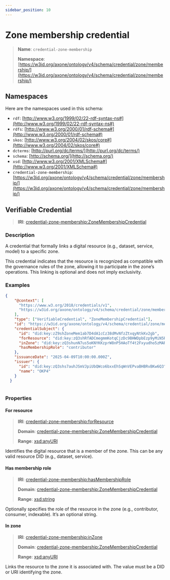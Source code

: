 ```yaml
---
sidebar_position: 10
---
```

[//]: # (This file is auto-generated. Please do not modify it yourself.)

# Zone membership credential

> **Name**: `credential-zone-membership`
>
> **Namespace**: [https://w3id.org/axone/ontology/v4/schema/credential/zone/membership/](https://w3id.org/axone/ontology/v4/schema/credential/zone/membership/)

## Namespaces

Here are the namespaces used in this schema:

- `rdf`: [http://www.w3.org/1999/02/22-rdf-syntax-ns#](http://www.w3.org/1999/02/22-rdf-syntax-ns#)
- `rdfs`: [http://www.w3.org/2000/01/rdf-schema#](http://www.w3.org/2000/01/rdf-schema#)
- `skos`: [http://www.w3.org/2004/02/skos/core#](http://www.w3.org/2004/02/skos/core#)
- `dcterms`: [http://purl.org/dc/terms/](http://purl.org/dc/terms/)
- `schema`: [http://schema.org/](http://schema.org/)
- `xsd`: [http://www.w3.org/2001/XMLSchema#](http://www.w3.org/2001/XMLSchema#)
- `credential-zone-membership`: [https://w3id.org/axone/ontology/v4/schema/credential/zone/membership/](https://w3id.org/axone/ontology/v4/schema/credential/zone/membership/)

## Verifiable Credential

> **IRI**: [credential-zone-membership:ZoneMembershipCredential](https://w3id.org/axone/ontology/v4/schema/credential/zone/membership/ZoneMembershipCredential)

### Description

A credential that formally links a digital resource (e.g., dataset, service, model) to a specific zone.

This credential indicates that the resource is recognized as compatible with the governance rules of the zone, allowing it to participate in the zone’s operations. This linking is optional and does not imply exclusivity.

### Examples

```json title="crime-dataset-zone-membership.jsonld"
{
    "@context": [
      "https://www.w3.org/2018/credentials/v1",
      "https://w3id.org/axone/ontology/v4/schema/credential/zone/membership/"
    ],
    "type": ["VerifiableCredential", "ZoneMembershipCredential"],
    "id": "https://w3id.org/axone/ontology/v4/schema/credential/zone/membership/1a34c83e-7d5a-4d55-94f1-60c32dbd77f6",
    "credentialSubject": {
      "id": "did:key:zZ9shZoneMem1ab7D4dA1cCz38dMvNfzZtxqyNtkKv2gb",
      "forResource": "did:key:zQ3shRfADCmegmmKotqCjzDc9BHWDpbEzp9yMiN5RkJx88oP5",
      "inZone": "did:key:zQ3shunN7us5oKNYKKzprW8nP5HAoTf4t2Fxyudho5zMAR1PQ",
      "hasMembershipRole": "contributor"
    },
    "issuanceDate": "2025-04-09T10:00:00.000Z",
    "issuer": {
      "id": "did:key:zQ3shs7auhJSmVJpiUbQWco6bxxEhSqWnVEPvaBHBRvBKw6Q3",
      "name": "OKP4"
    }
  }
  
```

### Properties

#### For resource
>
> **IRI**: [credential-zone-membership:forResource](https://w3id.org/axone/ontology/v4/schema/credential/zone/membership/forResource)
>
> **Domain**:&nbsp;[credential-zone-membership:ZoneMembershipCredential](https://w3id.org/axone/ontology/v4/schema/credential/zone/membership/ZoneMembershipCredential)
>
> **Range**:&nbsp;[xsd:anyURI](http://www.w3.org/2001/XMLSchema#anyURI)

Identifies the digital resource that is a member of the zone. This can be any valid resource DID (e.g., dataset, service).

#### Has membership role
>
> **IRI**: [credential-zone-membership:hasMembershipRole](https://w3id.org/axone/ontology/v4/schema/credential/zone/membership/hasMembershipRole)
>
> **Domain**:&nbsp;[credential-zone-membership:ZoneMembershipCredential](https://w3id.org/axone/ontology/v4/schema/credential/zone/membership/ZoneMembershipCredential)
>
> **Range**:&nbsp;[xsd:string](http://www.w3.org/2001/XMLSchema#string)

Optionally specifies the role of the resource in the zone (e.g., contributor, consumer, indexable). It’s an optional string.

#### In zone
>
> **IRI**: [credential-zone-membership:inZone](https://w3id.org/axone/ontology/v4/schema/credential/zone/membership/inZone)
>
> **Domain**:&nbsp;[credential-zone-membership:ZoneMembershipCredential](https://w3id.org/axone/ontology/v4/schema/credential/zone/membership/ZoneMembershipCredential)
>
> **Range**:&nbsp;[xsd:anyURI](http://www.w3.org/2001/XMLSchema#anyURI)

Links the resource to the zone it is associated with. The value must be a DID or URI identifying the zone.
